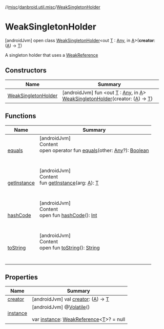 //[misc](../../index.md)/[danbroid.util.misc](../index.md)/[WeakSingletonHolder](index.md)



# WeakSingletonHolder  
 [androidJvm] open class [WeakSingletonHolder](index.md)<out [T](index.md) : [Any](https://kotlinlang.org/api/latest/jvm/stdlib/kotlin/-any/index.html), in [A](index.md)>(**creator**: ([A](index.md)) -> [T](index.md))

A singleton holder that uses a [WeakReference](https://docs.oracle.com/javase/8/docs/api/java/lang/ref/WeakReference.html)

   


## Constructors  
  
|  Name|  Summary| 
|---|---|
| <a name="danbroid.util.misc/WeakSingletonHolder/WeakSingletonHolder/#kotlin.Function1[TypeParam(bounds=[kotlin.Any?]),TypeParam(bounds=[kotlin.Any])]/PointingToDeclaration/"></a>[WeakSingletonHolder](-weak-singleton-holder.md)| <a name="danbroid.util.misc/WeakSingletonHolder/WeakSingletonHolder/#kotlin.Function1[TypeParam(bounds=[kotlin.Any?]),TypeParam(bounds=[kotlin.Any])]/PointingToDeclaration/"></a> [androidJvm] fun <out [T](index.md) : [Any](https://kotlinlang.org/api/latest/jvm/stdlib/kotlin/-any/index.html), in [A](index.md)> [WeakSingletonHolder](-weak-singleton-holder.md)(creator: ([A](index.md)) -> [T](index.md))   <br>


## Functions  
  
|  Name|  Summary| 
|---|---|
| <a name="kotlin/Any/equals/#kotlin.Any?/PointingToDeclaration/"></a>[equals](../../danbroid.util.resource/-resource-utils/index.md#%5Bkotlin%2FAny%2Fequals%2F%23kotlin.Any%3F%2FPointingToDeclaration%2F%5D%2FFunctions%2F89571729)| <a name="kotlin/Any/equals/#kotlin.Any?/PointingToDeclaration/"></a>[androidJvm]  <br>Content  <br>open operator fun [equals](../../danbroid.util.resource/-resource-utils/index.md#%5Bkotlin%2FAny%2Fequals%2F%23kotlin.Any%3F%2FPointingToDeclaration%2F%5D%2FFunctions%2F89571729)(other: [Any](https://kotlinlang.org/api/latest/jvm/stdlib/kotlin/-any/index.html)?): [Boolean](https://kotlinlang.org/api/latest/jvm/stdlib/kotlin/-boolean/index.html)  <br><br><br>
| <a name="danbroid.util.misc/WeakSingletonHolder/getInstance/#TypeParam(bounds=[kotlin.Any?])/PointingToDeclaration/"></a>[getInstance](get-instance.md)| <a name="danbroid.util.misc/WeakSingletonHolder/getInstance/#TypeParam(bounds=[kotlin.Any?])/PointingToDeclaration/"></a>[androidJvm]  <br>Content  <br>fun [getInstance](get-instance.md)(arg: [A](index.md)): [T](index.md)  <br><br><br>
| <a name="kotlin/Any/hashCode/#/PointingToDeclaration/"></a>[hashCode](../../danbroid.util.resource/-resource-utils/index.md#%5Bkotlin%2FAny%2FhashCode%2F%23%2FPointingToDeclaration%2F%5D%2FFunctions%2F89571729)| <a name="kotlin/Any/hashCode/#/PointingToDeclaration/"></a>[androidJvm]  <br>Content  <br>open fun [hashCode](../../danbroid.util.resource/-resource-utils/index.md#%5Bkotlin%2FAny%2FhashCode%2F%23%2FPointingToDeclaration%2F%5D%2FFunctions%2F89571729)(): [Int](https://kotlinlang.org/api/latest/jvm/stdlib/kotlin/-int/index.html)  <br><br><br>
| <a name="kotlin/Any/toString/#/PointingToDeclaration/"></a>[toString](../../danbroid.util.resource/-resource-utils/index.md#%5Bkotlin%2FAny%2FtoString%2F%23%2FPointingToDeclaration%2F%5D%2FFunctions%2F89571729)| <a name="kotlin/Any/toString/#/PointingToDeclaration/"></a>[androidJvm]  <br>Content  <br>open fun [toString](../../danbroid.util.resource/-resource-utils/index.md#%5Bkotlin%2FAny%2FtoString%2F%23%2FPointingToDeclaration%2F%5D%2FFunctions%2F89571729)(): [String](https://kotlinlang.org/api/latest/jvm/stdlib/kotlin/-string/index.html)  <br><br><br>


## Properties  
  
|  Name|  Summary| 
|---|---|
| <a name="danbroid.util.misc/WeakSingletonHolder/creator/#/PointingToDeclaration/"></a>[creator](creator.md)| <a name="danbroid.util.misc/WeakSingletonHolder/creator/#/PointingToDeclaration/"></a> [androidJvm] val [creator](creator.md): ([A](index.md)) -> [T](index.md)   <br>
| <a name="danbroid.util.misc/WeakSingletonHolder/instance/#/PointingToDeclaration/"></a>[instance](instance.md)| <a name="danbroid.util.misc/WeakSingletonHolder/instance/#/PointingToDeclaration/"></a> [androidJvm] @[Volatile](https://kotlinlang.org/api/latest/jvm/stdlib/kotlin.jvm/-volatile/index.html)()  <br>  <br>var [instance](instance.md): [WeakReference](https://docs.oracle.com/javase/8/docs/api/java/lang/ref/WeakReference.html)<[T](index.md)>? = null   <br>

